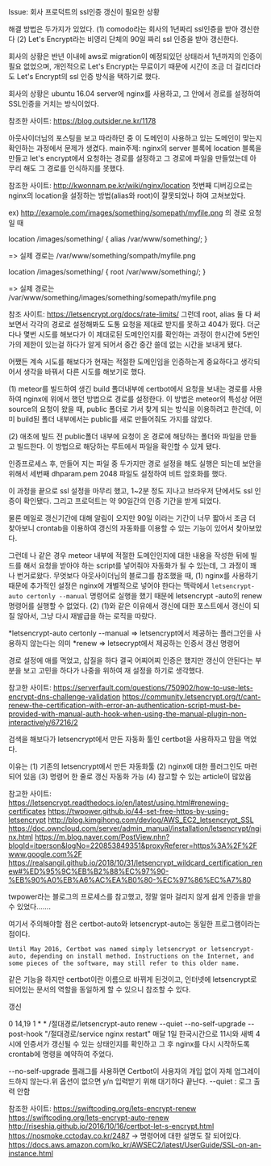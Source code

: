 Issue: 회사 프로덕트의 ssl인증 갱신이 필요한 상황

해결 방법은 두가지가 있었다.
(1) comodo라는 회사의 1년짜리 ssl인증을 받아 갱신한다
(2) Let's Encrypt라는 비영리 단체의 90일 짜리 ssl 인증을 받아 갱신한다.

회사의 상황은 반년 이내에 aws로 migration이 예정되있던 상태라서 1년까지의 인증이 필요 없었으며, 개인적으로 Let's Encrypt는 무료이기 때문에 시간이 조금 더 걸리더라도 Let's Encrypt의 ssl 인증 방식을 택하기로 했다.

회사의 상황은 ubuntu 16.04 server에 nginx를 사용하고, 그 안에서 경로를 설정하여 SSL인증을 거치는 방식이었다.

참조한 사이트:
https://blog.outsider.ne.kr/1178

아웃사이더님의 포스팅을 보고 따라하던 중 이 도메인이 사용하고 있는 도메인이 맞는지 확인하는 과정에서 문제가 생겼다.
main주제: nginx의 server 블록에 location 블록을 만들고 let's encrypt에서 요청하는 경로를 설정하고 그 경로에 파일을 만들었는데 아무리 해도 그 경로를 인식하지를 못했다.


참조한 사이트: http://kwonnam.pe.kr/wiki/nginx/location
첫번째 디버깅으로는 nginx의 location을 설정하는 방법(alias와 root)이 잘못되었나 하여 고쳐보았다.

ex)
http://example.com/images/something/somepath/myfile.png 의 경로 요청일 때

location /images/something/ {
    alias /var/www/something/;
}

=> 실제 경로는 /var/www/something/sompath/myfile.png

location /images/something/ {
    root /var/www/something/;
}

=> 실제 경로는 /var/www/something/images/something/somepath/myfile.png

참조 사이트: https://letsencrypt.org/docs/rate-limits/
그런데 root, alias 둘 다 써보면서 각각의 경로로 설정해봐도 도통 요청을 제대로 받지를 못하고 404가 떴다. 더군다나 몇번 시도를 해보다가 이 제대로된 도메인인지를 확인하는 과정이 한시간에 5번인가의 제한이 있는걸 하다가 알게 되어서 중간 중간 쓸데 없는 시간을 보내게 됐다. 

어쨌든 계속 시도를 해보다가 현재는 적절한 도메인임을 인증하는게 중요하다고 생각되어서 생각을 바꿔서 다른 시도를 해보기로 했다.

(1) meteor를 빌드하여 생긴 build 폴더내부에 certbot에서 요청을 보내는 경로를 사용하여 nginx에 위에서 했던 방법으로 경로를 설정한다. 
이 방법은 meteor의 특성상 어떤 source의 요청이 왔을 때, public 폴더로 가서 찾게 되는 방식을 이용하려고 한건데, 이미 build된 폴더 내부에서는 public를 새로 만들어줘도 가지를 않았다. 

(2) 애초에 빌드 전 public폴더 내부에 요청이 온 경로에 해당하는 폴더와 파일을 만들고 빌드한다.
이 방법으로 해당하는 루트에서 파일을 확인할 수 있게 됐다.


인증프로세스 후, 만들어 지는 파일 중 두가지만 경로 설정을 해도 실행은 되는데 보안을 위해서 세번째 dhparam.pem 2048 파일도 설정하여 비트 암호화를 했다.

이 과정을 끝으로 ssl 설정을 마무리 했고, 1~2분 정도 지나고 브라우저 단에서도 ssl 인증이 확인됐다. 그리고 프로덕트는 약 90일간의 인증 기간을 받게 되었다.

물론 메일로 갱신기간에 대해 알림이 오지만 90일 이라는 기간이 너무 짧아서 조금 더 찾아보니 
crontab을 이용하여 갱신의 자동화를 이용할 수 있는 기능이 있어서 찾아보았다.

그런데 나 같은 경우 meteor 내부에 적절한 도메인인지에 대한 내용을 작성한 뒤에 빌드를 해서 요청을 받아야 하는 script를 넣어줘야 자동화가 될 수 있는데, 그 과정이 꽤나 번거로왔다.
무엇보다 아웃사이더님의 블로그를 참조했을 때, 
(1) nginx를 사용하기 때문에 추가적인 설정은 nginx에 개별적으로 넣어야 한다는 맥락에서 `letsencrypt-auto certonly --manual` 명령어로 실행을 했기 때문에 letsencrypt -auto의 renew 명령어를 실행할 수 없었다.
(2) (1)와 같은 이유에서 갱신에 대한 포스트에서 갱신이 되질 않아서, 그냥 다시 재발급을 하는 로직을 따랐다.

*letsencrypt-auto certonly --manual => letsencrypt에서 제공하는 플러그인을 사용하지 않는다는 의미
*renew => letsecrypt에서 제공하는 인증서 갱신 명령어

경로 설정에 애를 먹었고, 삽질을 하다 결국 어찌어찌 인증은 했지만 갱신이 안된다는 부분을 보고 고민을 하다가 나중을 위하여 재 설정을 하기로 생각했다.

참고한 사이트:
https://serverfault.com/questions/750902/how-to-use-lets-encrypt-dns-challenge-validation
https://community.letsencrypt.org/t/cant-renew-the-certification-with-error-an-authentication-script-must-be-provided-with-manual-auth-hook-when-using-the-manual-plugin-non-interactively/67216/2

 검색을 해보다가 letsencrypt에서 만든 자동화 툴인 certbot을 사용하자고 맘을 먹었다.
 
 이유는 
 (1) 기존의 letsencrypt에서 만든 자동화툴
 (2) nginx에 대한 플러그인도 마련되어 있음
 (3) 명령어 한 줄로 갱신 자동화 가능
 (4) 참고할 수 있는 article이 많았음
 
 참고한 사이트:
 https://letsencrypt.readthedocs.io/en/latest/using.html#renewing-certificates
 https://twpower.github.io/44-set-free-https-by-using-letsencrypt
 http://blog.kimgihong.com/devlog/AWS_EC2_letsencrypt_SSL
 https://doc.owncloud.com/server/admin_manual/installation/letsencrypt/nginx.html
 https://m.blog.naver.com/PostView.nhn?blogId=itperson&logNo=220853849351&proxyReferer=https%3A%2F%2Fwww.google.com%2F
 https://realsangil.github.io/2018/10/31/letsencrypt_wildcard_certification_renew#%ED%95%9C%EB%B2%88%EC%97%90-%EB%90%A0%EB%A6%AC%EA%B0%80-%EC%97%86%EC%A7%80
 


 twpower라는 블로그의 프로세스를 참고했고, 정말 얼마 걸리지 않게 쉽게 인증을 받을 수 있었다.......

 여기서 주의해야할 점은 certbot-auto와 letsencrypt-auto는 동일한 프로그램이라는 점이다.
 
 `Until May 2016, Certbot was named simply letsencrypt or letsencrypt-auto, depending on install method. Instructions on the Internet, and some pieces of the software, may still refer to this older name.`
 
 같은 기능을 하지만 certbot이란 이름으로 바뀌게 된것이고, 인터넷에 letsencrypt로 되어있는 문서의 역할을 동일하게 할 수 있으니 참조할 수 있다.
 
 갱신
 
 0 14,19 1 * * /절대경로/letsencrypt-auto renew --quiet --no-self-upgrade --post-hook "/절대경로/service nginx restart"
 매달 1일 한국시간으로 11시와 새벽 4시에 인증서가 갱신될 수 있는 상태인지를 확인하고 그 후 nginx를 다시 시작하도록 crontab에 명령을 예약하여 주었다.
 
 --no-self-upgrade 플래그를 사용하면 Certbot이 사용자의 개입 없이 자체 업그레이드하지 않는다.위 옵션이 없으면 y/n 입력받기 위해 대기하다 끝난다.
 --quiet : 로그 출력 안함
 
 
 
 참조한 사이트:
 https://swiftcoding.org/lets-encrypt-renew
 https://swiftcoding.org/lets-encrypt-auto-renew
 http://riseshia.github.io/2016/10/16/certbot-let-s-encrypt.html
 https://nosmoke.cctoday.co.kr/2487 -> 명령어에 대한 설명도 잘 되어있다.
 https://docs.aws.amazon.com/ko_kr/AWSEC2/latest/UserGuide/SSL-on-an-instance.html 
 
 
 
 
 
 
